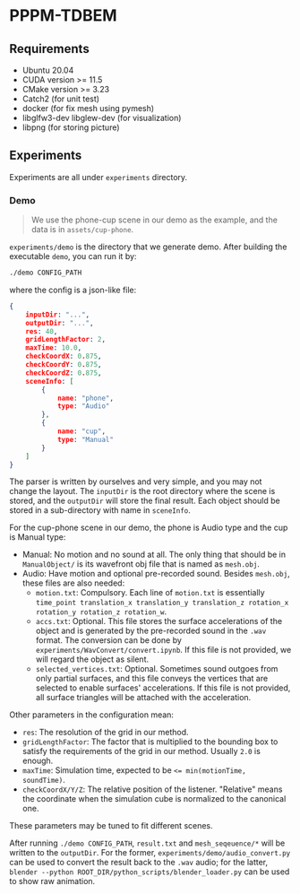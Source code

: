 # PPPM-TDBEM

## Requirements

- Ubuntu 20.04
- CUDA version >= 11.5
- CMake version >= 3.23
- Catch2 (for unit test)
- docker (for fix mesh using pymesh)
- libglfw3-dev libglew-dev (for visualization)
- libpng (for storing picture)

## Experiments

Experiments are all under `experiments` directory.

### Demo

> We use the phone-cup scene in our demo as the example, and the data is in `assets/cup-phone`.

`experiments/demo` is the directory that we generate demo. After building the executable `demo`, you can run it by:

```bash
./demo CONFIG_PATH
```

where the config is a json-like file:

```json
{
    inputDir: "...",
    outputDir: "...",
    res: 40,
    gridLengthFactor: 2,
    maxTime: 10.0,
    checkCoordX: 0.875,
    checkCoordY: 0.875,
    checkCoordZ: 0.875,
    sceneInfo: [
    	{
    	    name: "phone",
    	    type: "Audio"
    	},
    	{
    	    name: "cup",
    	    type: "Manual"
    	}
    ]
}
```

The parser is written by ourselves and very simple, and you may not change the layout. The `inputDir` is the root directory where the scene is stored, and the `outputDir` will store the final result. Each object should be stored in a sub-directory with name in `sceneInfo`.

For the cup-phone scene in our demo, the phone is Audio type and the cup is Manual type:

+ Manual: No motion and no sound at all. The only thing that should be in `ManualObject/` is its wavefront obj file that is named as `mesh.obj`.
+ Audio: Have motion and optional pre-recorded sound. Besides `mesh.obj`, these files are also needed: 
  + `motion.txt`: Compulsory. Each line of `motion.txt` is essentially `time_point translation_x translation_y translation_z rotation_x rotation_y rotation_z rotation_w`.
  + `accs.txt`: Optional. This file stores the surface accelerations of the object and is generated by the pre-recorded sound in the `.wav` format. The conversion can be done by `experiments/WavConvert/convert.ipynb`. If this file is not provided, we will regard the object as silent.
  + `selected_vertices.txt`: Optional. Sometimes sound outgoes from only partial surfaces, and this file conveys the vertices that are selected to enable surfaces' accelerations. If this file is not provided, all surface triangles will be attached with the acceleration.

Other parameters in the configuration mean:

+ `res`: The resolution of the grid in our method.
+ `gridLengthFactor`: The factor that is multiplied to the bounding box to satisfy the requirements of the grid in our method. Usually `2.0` is enough.
+ `maxTime`: Simulation time, expected to be `<= min(motionTime, soundTime)`. 
+ `checkCoordX/Y/Z`: The relative position of the listener. "Relative" means the coordinate when the simulation cube is normalized to the canonical one.

These parameters may be tuned to fit different scenes.

After running `./demo CONFIG_PATH`, `result.txt` and `mesh_seqeuence/*` will be written to the `outputDir`. For the former, `experiments/demo/audio_convert.py` can be used to convert the result back to the `.wav` audio; for the latter, `blender --python ROOT_DIR/python_scripts/blender_loader.py` can be used to show raw animation.



